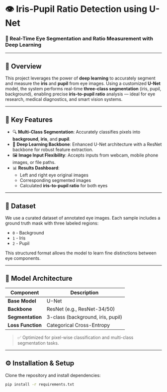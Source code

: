 # 👁️ Iris-Pupil Ratio Detection using U-Net

### 🎯 Real-Time Eye Segmentation and Ratio Measurement with Deep Learning

---

## 🌟 Overview

This project leverages the power of **deep learning** to accurately segment and measure the **iris** and **pupil** from eye images. Using a customized **U-Net** model, the system performs real-time **three-class segmentation** (iris, pupil, background), enabling precise **iris-to-pupil ratio** analysis — ideal for eye research, medical diagnostics, and smart vision systems.

---

## 🚀 Key Features

- 🔍 **Multi-Class Segmentation**: Accurately classifies pixels into **background**, **iris**, and **pupil**.
- 🧠 **Deep Learning Backbone**: Enhanced U-Net architecture with a ResNet backbone for robust feature extraction.
- 🖼️ **Image Input Flexibility**: Accepts inputs from webcam, mobile phone images, or file paths.
- 📊 **Results Dashboard**:
  - Left and right eye original images
  - Corresponding segmented images
  - Calculated **iris-to-pupil ratio** for both eyes

---

## 🧾 Dataset

We use a curated dataset of annotated eye images. Each sample includes a ground truth mask with three labeled regions:
- `0` - Background  
- `1` - Iris  
- `2` - Pupil

This structured format allows the model to learn fine distinctions between eye components.

---

## 🧠 Model Architecture

| Component        | Description                      |
|------------------|----------------------------------|
| **Base Model**   | U-Net                             |
| **Backbone**     | ResNet (e.g., ResNet-34/50)       |
| **Segmentation** | 3-class (background, iris, pupil) |
| **Loss Function**| Categorical Cross-Entropy         |

> ✅ Optimized for pixel-wise classification and multi-class segmentation tasks.

---

## ⚙️ Installation & Setup

Clone the repository and install dependencies:

```bash
pip install -r requirements.txt
